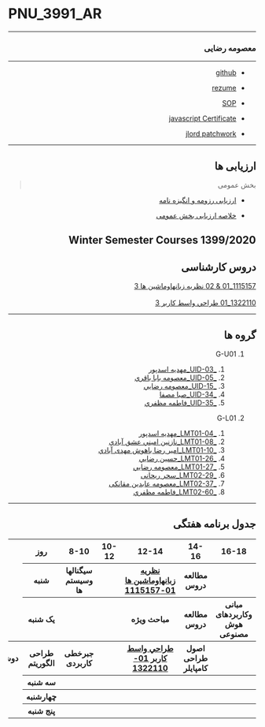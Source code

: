 # PNU_3991_AR
---------

<div dir="rtl">

### معصومه رضایی
------------
- [github](https://github.com/rezaeimasumeh)

- [rezume](https://rezaeimasumeh.github.io)

- [SOP](https://rezaeimasumeh.github.io/sop/)

- [javascript Certificate](https://github.com/rezaeimasumeh/javascript-evidence/blob/main/javascript.jpg)

- [jlord patchwork](https://github.com/rezaeimasumeh/patchwork/blob/gh-pages/html.png)

------------------
## ارزیابی ها

>  بخش عمومی

- [ارزیابی رزومه و انگیزه نامه](https://github.com/rezaeimasumeh/PNU_3991_AR/blob/main/_General/MR_CV_CheckList_AR_3991.pdf)

- [خلاصه ارزیابی بخش عمومی](https://github.com/rezaeimasumeh/PNU_3991_AR/blob/main/_General/MR_GeneralSection_CheckList_AR_3991.pdf)

## Winter Semester Courses 1399/2020

## دروس کارشناسی

[1115157_01 & 02 نظريه زبانهاوماشين ها 3](https://github.com/rezaeimasumeh/PNU_3991_AR/tree/main/theory-of-languages-and-Machines)
<br>
<br>[1322110_01 طراحي واسط كاربر 3](https://github.com/rezaeimasumeh/PNU_3991_AR/tree/main/UserInterfaceDesgin)

--------------

## گروه ها

1. G-U01
    1. [_UID-03_مهديه اسدپور](https://github.com/AliRazavi-edu/PNU_3991/tree/master/_BSc/UserInterfaceDesgin/03_%D9%85%D9%87%D8%AF%D9%8A%D9%87%20%D8%A7%D8%B3%D8%AF%D9%BE%D9%88%D8%B1)    
    1. [_UID-05_معصومه بابا باقري](https://github.com/AliRazavi-edu/PNU_3991/tree/master/_BSc/UserInterfaceDesgin/05_%D9%85%D8%B9%D8%B5%D9%88%D9%85%D9%87%20%D8%A8%D8%A7%D8%A8%D8%A7%20%D8%A8%D8%A7%D9%82%D8%B1%D9%8A)    
    1. [_UID-15_معصومه رضايي](https://github.com/AliRazavi-edu/PNU_3991/tree/master/_BSc/UserInterfaceDesgin/15_%D9%85%D8%B9%D8%B5%D9%88%D9%85%D9%87%20%D8%B1%D8%B6%D8%A7%D9%8A%D9%8A)    
    1. [_UID-34_صبا مصفا](https://github.com/AliRazavi-edu/PNU_3991/tree/master/_BSc/UserInterfaceDesgin/34_%D8%B5%D8%A8%D8%A7%20%D9%85%D8%B5%D9%81%D8%A7)    
    1. [_UID-35_فاطمه مظفري](https://github.com/AliRazavi-edu/PNU_3991/tree/master/_BSc/UserInterfaceDesgin/35_%D9%81%D8%A7%D8%B7%D9%85%D9%87%20%D9%85%D8%B8%D9%81%D8%B1%D9%8A)   
    
1. G-L01
    1. [_LMT01-04_مهديه اسدپور](https://github.com/AliRazavi-edu/PNU_3991/tree/master/_BSc/Theory-of-Languages-and-Machines/_1115157_01/04_%D9%85%D9%87%D8%AF%D9%8A%D9%87%20%D8%A7%D8%B3%D8%AF%D9%BE%D9%88%D8%B1)    
    1. [_LMT01-08_نازنين اميني عشق آبادي](https://github.com/AliRazavi-edu/PNU_3991/tree/master/_BSc/Theory-of-Languages-and-Machines/_1115157_01/08_%D9%86%D8%A7%D8%B2%D9%86%D9%8A%D9%86%20%D8%A7%D9%85%D9%8A%D9%86%D9%8A%20%D8%B9%D8%B4%D9%82%20%D8%A7%D8%A8%D8%A7%D8%AF%D9%8A)  
     1. [_LMT01-10_امیر رضا باهوش مهدی آبادي](https://github.com/AliRazavi-edu/PNU_3991/tree/master/_BSc/Theory-of-Languages-and-Machines/_1115157_01/10_%D8%A7%D9%85%D9%8A%D8%B1%D8%B1%D8%B6%D8%A7%20%D8%A8%D8%A7%D9%87%D9%88%D8%B4%20%D9%85%D9%87%D8%AF%D9%8A%20%D8%A2%D8%A8%D8%A7%D8%AF%D9%8A) 
     1. [_LMT01-26_حسین رضايي](https://github.com/AliRazavi-edu/PNU_3991/tree/master/_BSc/Theory-of-Languages-and-Machines/_1115157_01/26_%D8%AD%D8%B3%D9%8A%D9%86%20%D8%B1%D8%B6%D8%A7%D8%A6%D9%8A)    
    1. [_LMT01-27_معصومه رضايي](https://github.com/AliRazavi-edu/PNU_3991/tree/master/_BSc/Theory-of-Languages-and-Machines/_1115157_01/27_%D9%85%D8%B9%D8%B5%D9%88%D9%85%D9%87%20%D8%B1%D8%B6%D8%A7%D9%8A%D9%8A)   
    1. [_LMT02-29_سحر ریحانی](https://github.com/AliRazavi-edu/PNU_3991/tree/master/_BSc/Theory-of-Languages-and-Machines/_1115157_02/29_%D8%B3%D8%AD%D8%B1%20%D8%B1%D9%8A%D8%AD%D8%A7%D9%86%D9%8A)   
    1. [_LMT02-37_معصومه عابدين مقانکی](https://github.com/AliRazavi-edu/PNU_3991/tree/master/_BSc/Theory-of-Languages-and-Machines/_1115157_02/37_%D9%85%D8%B9%D8%B5%D9%88%D9%85%D9%87%20%D8%B9%D8%A7%D8%A8%D8%AF%D9%8A%D9%86%20%D9%85%D9%82%D8%A7%D9%86%D9%83%D9%8A)    
    1. [_LMT02-60_فاطمه مظفري](https://github.com/AliRazavi-edu/PNU_3991/tree/master/_BSc/Theory-of-Languages-and-Machines/_1115157_02/60_%D9%81%D8%A7%D8%B7%D9%85%D9%87%20%D9%85%D8%B8%D9%81%D8%B1%D9%8A) 

-------------------
## جدول برنامه هفتگی


<table style="width:100%">
  <tr>
    <th >16-18</th>
    <th >14-16</th>
    <th >12-14</th>
    <th>10-12</th>
    <th>8-10</th>
    <th>روز</th>
  </tr>
  <tr>
    <th ></th>
    <th >مطالعه دروس</th>
    <th ><a href="https://github.com/AliRazavi-edu/PNU_3991/tree/master/_BSc/Theory-of-Languages-and-Machines">نظريه زبانهاوماشين ها 01-1115157
    <th></th>
    <th>سیگنالها وسیستم ها</th>
    <th>شنبه</th>
  </tr>
   <tr>
    <th >مبانی وکاربردهای هوش مصنوعی</th>
    <th >مطالعه دروس</th>
    <th >مباحث ویژه</th>
    <th></th>
    <th ></th>
    <th>یک شنبه</th>
  </tr>
   <tr>
     <th ></th>
     <th >اصول طراحی کامپایلر</th>
     <th><a  href="https://github.com/AliRazavi-edu/PNU_3991/tree/master/_BSc/UserInterfaceDesgin">طراحي واسط كاربر
01-1322110</a><th> <th>جبرخطی کاربردی</th>
    <th>طراحی الگوریتم</th>   
    <th>دوشنبه</th>
  </tr>
   <tr>
    <th ></th>
    <th ></th>
    <th></a></th>
    <th></th>
    <th ></th>
    <th>سه شنبه</th>
  </tr>
   <tr>
    <th ></th>
    <th ></th>
    <th></th>
    <th></th>
     <th ></th>
    <th>چهارشنبه</th>
  </tr>
   <tr>
   <th ></th>
    <th ></th>
     <th ></th>
     <th ></th>
     <th><a></a></th>
    <th>پنج شنبه</th>
  </tr>
</table>
